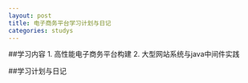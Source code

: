 ```yaml
---
layout: post
title: 电子商务平台学习计划与日记
categories: studys
---
```


##学习内容
    1. 高性能电子商务平台构建
    2. 大型网站系统与java中间件实践

##学习计划与日记





